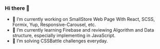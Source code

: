 ### Hi there 👋

- 🔭 I’m currently working on SmallStore Web Page With React, SCSS, Formix, Yup, Responsive-Carousel, etc.
- 🌱 I’m currently learning Firebase and reviewing Algorithm and Data structure, especially implementing in JavaScript.
- 🤔 I’m solving CSSBattle challenges everyday.

<!--
**hazedrops/hazedrops** is a ✨ _special_ ✨ repository because its `README.md` (this file) appears on your GitHub profile.

Here are some ideas to get you started:

- 🔭 I’m currently working on SmallStore Web Page With React, SCSS, Formix, Yup, Responsive-Carousel, etc.
- 🌱 I’m currently learning ...
- 👯 I’m looking to collaborate on ...
- 🤔 I’m looking for help with ...
- 💬 Ask me about ...
- 📫 How to reach me: ...
- 😄 Pronouns: ...
- ⚡ Fun fact: ...
-->

